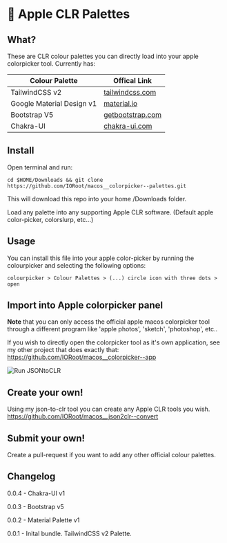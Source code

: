 # 🌈 Apple CLR Palettes

## What?

These are CLR colour palettes you can directly load into your apple colorpicker tool. Currently has:



| Colour Palette     | Offical Link                                                 |
| ------------------ | ------------------------------------------------------------ |
| TailwindCSS v2     | [tailwindcss.com](https://tailwindcss.com/docs/customizing-colors)              |
| Google Material Design v1 | [material.io](https://material.io/design/color/the-color-system.html#tools-for-picking-colors) |
| Bootstrap V5       | [getbootstrap.com](https://getbootstrap.com/docs/5.0/customize/color/)           |
| Chakra-UI          | [chakra-ui.com](https://chakra-ui.com/) |



## Install

Open terminal and run:
```
cd $HOME/Downloads && git clone https://github.com/IORoot/macos__colorpicker--palettes.git
```
This will download this repo into your home /Downloads folder.

Load any palette into any supporting Apple CLR software. (Default apple color-picker, colorslurp, etc...)


## Usage

You can install this file into your apple color-picker by running the colourpicker and selecting the following options:

```
colourpicker > Colour Palettes > (...) circle icon with three dots > open
```

## Import into Apple colorpicker panel

**Note** that you can only access the official apple macos colorpicker tool through a different program like 'apple photos', 'sketch', 'photoshop', etc..

If you wish to directly open the colorpicker tool as it's own application, see my other project that does exactly that:
https://github.com/IORoot/macos__colorpicker--app


![Run JSONtoCLR](docs/video_loadclr.gif)

## Create your own!

Using my json-to-clr tool you can create any Apple CLR tools you wish. 
https://github.com/IORoot/macos__json2clr--convert

## Submit your own!
Create a pull-request if you want to add any other official colour palettes.


## Changelog

0.0.4 - Chakra-UI v1

0.0.3 - Bootstrap v5

0.0.2 - Material Palette v1

0.0.1 - Inital bundle. TailwindCSS v2 Palette.